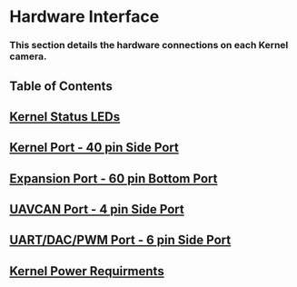 # Hardware Interface

### This section details the hardware connections on each Kernel camera.

## Table of Contents

## [Kernel Status LEDs](https://mapir-camera.gitbook.io/kernel-development-guide/interfacing-with-kernel/hardware-interface/kernel-status-leds)

## [Kernel Port - 40 pin Side Port](https://mapir-camera.gitbook.io/kernel-development-guide/interfacing-with-kernel/hardware-interface/kernel-port-40-pin-side-port)

## [Expansion Port - 60 pin Bottom Port](https://mapir-camera.gitbook.io/kernel-development-guide/interfacing-with-kernel/hardware-interface/expansion-port-60-pin-bottom-port)

## [UAVCAN Port - 4 pin Side Port](https://mapir-camera.gitbook.io/kernel-development-guide/interfacing-with-kernel/hardware-interface/uavcan-port)

## [UART/DAC/PWM Port - 6 pin Side Port](https://mapir-camera.gitbook.io/kernel-development-guide/interfacing-with-kernel/hardware-interface/gps-port)

## [Kernel Power Requirments](https://mapir-camera.gitbook.io/kernel-development-guide/interfacing-with-kernel/hardware-interface/powering-kernel)

